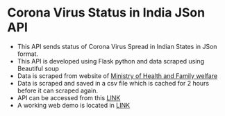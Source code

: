 # Corona Virus Status in India JSon API

* This API sends status of Corona Virus Spread in Indian States in JSon format.
* This API is developed using Flask python and data scraped using Beautiful soup
* Data is scraped from website of [Ministry of Health and Family welfare](https://www.mohfw.gov.in)
* Data is scraped and saved in a csv file which is cached for 2 hours before it can scraped again.
* API can be accessed from this [LINK](https://coronastatusindia.herokuapp.com/)
* A working web demo is located in [LINK](https://tarun-bisht.github.io/coronastatusindia/)
